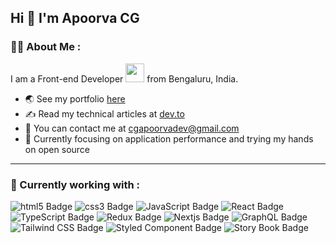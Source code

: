 ## Hi :wave: I'm Apoorva CG

<!--- <div id="header" align="center">
  <img src="https://media.giphy.com/media/M9gbBd9nbDrOTu1Mqx/giphy.gif" width="100"/>
</div>
--->

<!--- https://rishavanand.github.io/static/images/greetings.gif 

<div id="badges">
  <a href="https://www.linkedin.com/in/apoorvacg">
    <img src="https://img.shields.io/badge/LinkedIn-blue?style=for-the-badge&logo=linkedin&logoColor=white" alt="LinkedIn Badge"/>
  </a>
  <a href="https://dev.to/apoorvacg">
    <img src="https://img.shields.io/badge/Devto-red?style=for-the-badge&logo=devdotto&logoColor=white" alt="Youtube Badge"/>
  </a>
  <a href="https://twitter.com/ApoorvaCg">
    <img src="https://img.shields.io/badge/Twitter-blue?style=for-the-badge&logo=twitter&logoColor=white" alt="Twitter Badge"/>
  </a>
</div>
 ---

--->



 <!--- ![Github stats](https://github-readme-stats.vercel.app/api?username=ApoorvaCG) --->
 
 
 ### :woman_technologist: About Me :
 
 I am a Front-end Developer <img src="https://media.giphy.com/media/WUlplcMpOCEmTGBtBW/giphy.gif" width="30"> from Bengaluru, India.
 
 - :earth_asia: See my portfolio <a href='https://apoorvacg.vercel.app/'>here</a>
 - :writing_hand: Read my technical articles at <a href='https://dev.to/apoorvacg'>dev.to</a>
 - :email: You can contact me at cgapoorvadev@gmail.com
 - :eyes: Currently focusing on application performance and trying my hands on open source 

---

### :pancakes: Currently working with :
<div id="badges">
    <img src="https://img.shields.io/badge/HTML5-red?style=for-the-badge&logo=html5&logoColor=white" alt="html5 Badge"/>
    <img src="https://img.shields.io/badge/CSS3-informational?style=for-the-badge&logo=css3&logoColor=white" alt="css3 Badge"/>
    <img src="https://img.shields.io/badge/JavaScript-yellow?style=for-the-badge&logo=javascript&logoColor=white" alt="JavaScript Badge"/>
    <img src="https://img.shields.io/badge/React-61dafb?style=for-the-badge&logo=react&logoColor=black" alt="React Badge"/>
    <img src="https://img.shields.io/badge/TypeScript-3178c6?style=for-the-badge&logo=typescript&logoColor=white" alt="TypeScript Badge"/>
    <img src="https://img.shields.io/badge/Redux-764abc?style=for-the-badge&logo=redux&logoColor=white" alt="Redux Badge"/>
    <img src="https://img.shields.io/badge/Next.js-111111?style=for-the-badge&logo=nextdotjs&logoColor=white" alt="Nextjs Badge"/>
    <img src="https://img.shields.io/badge/GraphQL-e10098?style=for-the-badge&logo=graphql&logoColor=white" alt="GraphQL Badge"/>
    <img src="https://img.shields.io/badge/TailwindCSS-0ea5e9?style=for-the-badge&logo=tailwindcss&logoColor=white" alt="Tailwind CSS Badge"/>
    <img src="https://img.shields.io/badge/Styled Component-pink?style=for-the-badge&logo=styledcomponents&logoColor=black" alt="Styled Component Badge"/>
    <img src="https://img.shields.io/badge/StoryBook-ff4785?style=for-the-badge&logo=storybook&logoColor=white" alt="Story Book Badge"/>
</div>
